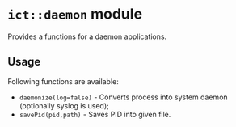 # `ict::daemon` module

Provides a functions for a daemon applications.

## Usage

Following functions are available:
* `daemonize(log=false)` - Converts process into system daemon (optionally syslog is used);
* `savePid(pid,path)` - Saves PID into given file.
